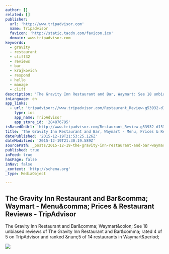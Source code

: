 ```yaml
---
author: []
related: []
publisher:
  url: 'http://www.tripadvisor.com'
  name: Tripadvisor
  favicon: 'http://static.tacdn.com/favicon.ico'
  domain: www.tripadvisor.com
keywords:
  - gravity
  - restaurant
  - cliff32
  - reviews
  - bar
  - krajkovich
  - respond
  - hello
  - manage
  - cliff
description: 'The Gravity Inn Restaurant and Bar, Waymart: See 18 unbiased reviews of The Gravity Inn Restaurant and Bar, rated 4 of 5 on TripAdvisor and ranked #5 of 14 restaurants in Waymart.'
inLanguage: en
app_links:
  - url: 'tripadvisor://www.tripadvisor.com/Restaurant_Review-g53932-d1535243-Reviews-m33762-The_Gravity_Inn_Restaurant_and_Bar-Waymart_Pocono_Mountains_Region_Pennsylv.html'
    type: ios
    app_name: TripAdvisor
    app_store_id: '284876795'
isBasedOnUrl: 'http://www.tripadvisor.com/Restaurant_Review-g53932-d1535243-Reviews-The_Gravity_Inn_Restaurant_and_Bar-Waymart_Pocono_Mountains_Region_Pennsylvania.html'
title: 'The Gravity Inn Restaurant and Bar, Waymart - Menu, Prices & Restaurant Reviews - TripAdvisor'
datePublished: '2015-12-19T21:53:25.126Z'
dateModified: '2015-12-19T21:30:19.589Z'
sourcePath: _posts/2015-12-19-the-gravity-inn-restaurant-and-bar-waymart-menu-prices-and.md
published: true
inFeed: true
hasPage: false
inNav: false
_context: 'http://schema.org'
_type: MediaObject

---
```

<article style=""><h1>The Gravity Inn Restaurant and Bar&amp;comma; Waymart - Menu&amp;comma; Prices &amp; Restaurant Reviews - TripAdvisor</h1><p>The Gravity Inn Restaurant and Bar&amp;comma; Waymart&amp;colon; See 18 unbiased reviews of The Gravity Inn Restaurant and Bar&amp;comma; rated 4 of 5 on TripAdvisor and ranked &amp;num;5 of 14 restaurants in Waymart&amp;period;</p><img src="http://media-cdn.tripadvisor.com/media/photo-s/08/cf/0e/f2/gravity-inn-restaurant.jpg" /></article>